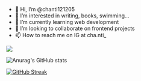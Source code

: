 - 👋 Hi, I’m @chanti121205
- 👀 I’m interested in writing, books, swimming...
- 🌱 I’m currently learning web development
- 💞️ I’m looking to collaborate on frontend projects
- 📫 How to reach me on IG at cha.nti_


<!---
chanti121205/chanti121205 is a ✨ special ✨ repository because its `README.md` (this file) appears on your GitHub profile.
You can click the Preview link to take a look at your changes.
--->

[![](https://visitcount.itsvg.in/api?id=chanti121205&label=Profile%20Views&color=1&pretty=true)](https://visitcount.itsvg.in)

![Anurag's GitHub stats](https://github-readme-stats.vercel.app/api?username=chanti121205&hide_border=true&show_icons=true&theme=transparent)

[![GitHub Streak](https://streak-stats.demolab.com?user=chanti121205&theme=shades-of-purple&hide_border=true&card_width=600&card_height=200&currStreakNum=100063&sideNums=100063&sideLabels=000000&excludeDaysLabel=8EEB84&border=EB5454&ring=42437F&stroke=2500EB&fire=000000&currStreakLabel=000000&dates=000000&background=45%2C7A9F95%2C4AAACA)](https://git.io/streak-stats)
